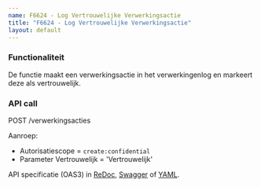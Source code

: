 ```yaml
---
name: F6624 - Log Vertrouwelijke Verwerkingsactie
title: "F6624 - Log Vertrouwelijke Verwerkingsactie"
layout: default
---
```


### Functionaliteit

De functie maakt een verwerkingsactie in het verwerkingenlog en markeert deze als vertrouwelijk.

### API call

POST /verwerkingsacties

Aanroep:
* Autorisatiescope = `create:confidential`
* Parameter Vertrouwelijk = 'Vertrouwelijk'

API specificatie (OAS3) in
  [ReDoc](http://redocly.github.io/redoc/?url=https://raw.githubusercontent.com/VNG-Realisatie/gemma-verwerkingenlogging/master/docs/_content/api/oas-specification/logging-verwerkingen-api/openapi.yaml#operation/verwerkingsactie_create),
  [Swagger](https://petstore.swagger.io/?url=https://raw.githubusercontent.com/VNG-Realisatie/gemma-verwerkingenlogging/master/docs/_content/api/oas-specification/logging-verwerkingen-api/openapi.yaml#/REST%20calls/verwerkingsactie_create) of
  [YAML](https://raw.githubusercontent.com/VNG-Realisatie/gemma-verwerkingenlogging/master/docs/_content/api/oas-specification/logging-verwerkingen-api/openapi.yaml).
